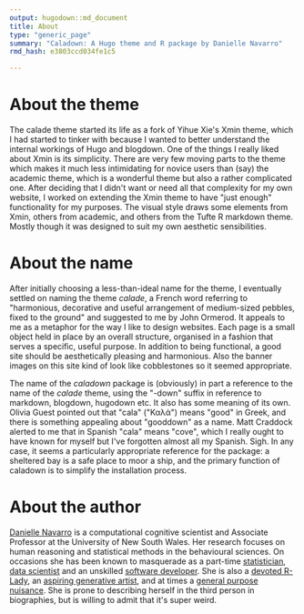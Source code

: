 ```yaml
---
output: hugodown::md_document
title: About
type: "generic_page"
summary: "Caladown: A Hugo theme and R package by Danielle Navarro"
rmd_hash: e3803ccd034fe1c5

---
```


About the theme
===============

The calade theme started its life as a fork of Yihue Xie's Xmin theme, which I had started to tinker with because I wanted to better understand the internal workings of Hugo and blogdown. One of the things I really liked about Xmin is its simplicity. There are very few moving parts to the theme which makes it much less intimidating for novice users than (say) the academic theme, which is a wonderful theme but also a rather complicated one. After deciding that I didn't want or need all that complexity for my own website, I worked on extending the Xmin theme to have "just enough" functionality for my purposes. The visual style draws some elements from Xmin, others from academic, and others from the Tufte R markdown theme. Mostly though it was designed to suit my own aesthetic sensibilities.

About the name
==============

After initially choosing a less-than-ideal name for the theme, I eventually settled on naming the theme *calade*, a French word referring to "harmonious, decorative and useful arrangement of medium-sized pebbles, fixed to the ground" and suggested to me by John Ormerod. It appeals to me as a metaphor for the way I like to design websites. Each page is a small object held in place by an overall structure, organised in a fashion that serves a specific, useful purpose. In addition to being functional, a good site should be aesthetically pleasing and harmonious. Also the banner images on this site kind of look like cobblestones so it seemed appropriate.

The name of the *caladown* package is (obviously) in part a reference to the name of the *calade* theme, using the "-down" suffix in reference to markdown, blogdown, hugodown etc. It also has some meaning of its own. Olivia Guest pointed out that "cala" ("Καλά") means "good" in Greek, and there is something appealing about "gooddown" as a name. Matt Craddock alerted to me that in Spanish "cala" means "cove", which I really ought to have known for myself but I've forgotten almost all my Spanish. Sigh. In any case, it seems a particularly appropriate reference for the package: a sheltered bay is a safe place to moor a ship, and the primary function of caladown is to simplify the installation process.

About the author
================

[Danielle Navarro](https://djnavarro.net) is a computational cognitive scientist and Associate Professor at the University of New South Wales. Her research focuses on human reasoning and statistical methods in the behavioural sciences. On occasions she has been known to masquerade as a part-time [statistician](https://learningstatisticswithr.com), [data scientist](https://robust-tools.djnavarro.net) and an unskilled [software developer](https://github.com/djnavarro). She is also a [devoted R-Lady](https://rladiessydney.org), an [aspiring generative artist](https://art.djnavarro.net), and at times a [general purpose nuisance](https://twitter.com/djnavarro). She is prone to describing herself in the third person in biographies, but is willing to admit that it's super weird.

